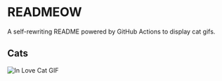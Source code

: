 # READMEOW

A self-rewriting README powered by GitHub Actions to display cat gifs.

## Cats

![In Love Cat GIF](https://media3.giphy.com/media/MDJ9IbxxvDUQM/200.gif?cid=9acd02daucxxxpqvpm3wfa2wurth00jp44ra0dmkj0hpq1c6&ep=v1_gifs_search&rid=200.gif&ct=g)
